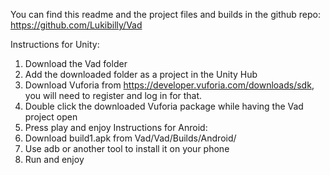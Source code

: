 You can find this readme and the project files and builds in the github repo: https://github.com/Lukibilly/Vad

Instructions for Unity:
1. Download the Vad folder
2. Add the downloaded folder as a project in the Unity Hub
3. Download Vuforia from https://developer.vuforia.com/downloads/sdk, you will need to register and log in for that.
4. Double click the downloaded Vuforia package while having the Vad project open
5. Press play and enjoy
Instructions for Anroid:
1. Download build1.apk from Vad/Vad/Builds/Android/
2. Use adb or another tool to install it on your phone
3. Run and enjoy